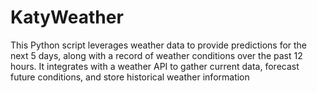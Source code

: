 # KatyWeather
This Python script leverages weather data to provide predictions for the next 5 days, along with a record of weather conditions over the past 12 hours. It integrates with a weather API to gather current data, forecast future conditions, and store historical weather information
